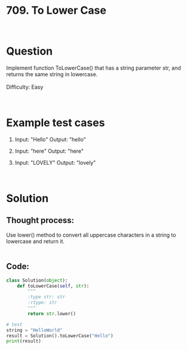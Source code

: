 # **709. To Lower Case**

<br/>

# Question
Implement function ToLowerCase() that has a string parameter str, and returns the same string in lowercase.\
\
Difficulty: Easy

<br/>

# Example test cases
1. Input: "Hello" Output: "hello"

2. Input: "here" Output: "here"

3. Input: "LOVELY" Output: "lovely"

<br/>

# Solution

## Thought process:
Use lower() method to convert all uppercase characters in a string to lowercase and return it. <br/><br/>

## Code:
```python
class Solution(object):
    def toLowerCase(self, str):
        """
        :type str: str
        :rtype: str
        """
        return str.lower()

# test
string = "HelloWorld"
result = Solution().toLowerCase("Hello")
print(result)
```








